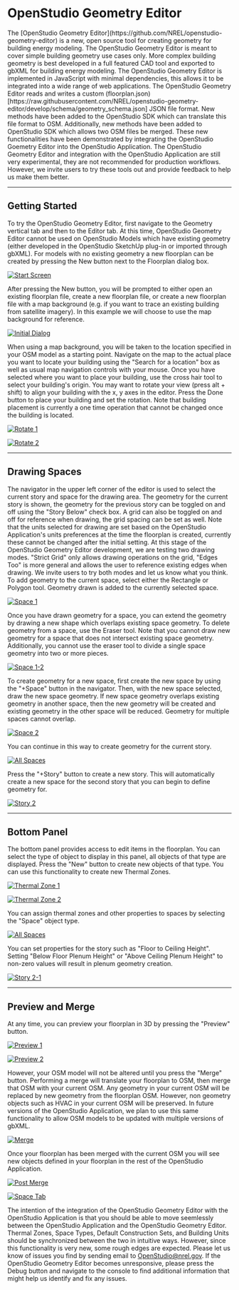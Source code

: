 <h1>OpenStudio Geometry Editor</h1>
The [OpenStudio Geometry Editor](https://github.com/NREL/openstudio-geometry-editor) is a new, open source tool for creating geometry for building energy modeling.  The OpenStudio Geometry Editor is meant to cover simple building geometry use cases only.  More complex building geometry is best developed in a full featured CAD tool and exported to gbXML for building energy modeling.  The OpenStudio Geometry Editor is implemented in JavaScript with minimal dependencies, this allows it to be integrated into a wide range of web applications.  The OpenStudio Geometry Editor reads and writes a custom (floorplan.json)[https://raw.githubusercontent.com/NREL/openstudio-geometry-editor/develop/schema/geometry_schema.json] JSON file format.  New methods have been added to the OpenStudio SDK which can translate this file format to OSM.  Additionally, new methods have been added to OpenStudio SDK which allows two OSM files be merged.  These new functionalities have been demonstrated by integrating the OpenStudio Goemetry Editor into the OpenStudio Application.  The OpenStudio Geometry Editor and integration with the OpenStudio Application are still very experimental, they are not recommended for production workflows.  However, we invite users to try these tools out and provide feedback to help us make them better.  

------

## Getting Started
To try the OpenStudio Geometry Editor, first navigate to the Geometry vertical tab and then to the Editor tab.  At this time, OpenStudio Geometry Editor cannot be used on OpenStudio Models which have existing geometry (either developed in the OpenStudio SketchUp plug-in or imported through gbXML).  For models with no existing geometry a new floorplan can be created by pressing the New button next to the Floorplan dialog box.

[![Start Screen](img/geometry_editor/start_screen.png "Start Screen")](img/geometry_editor/start_screen.png)

After pressing the New button, you will be prompted to either open an existing floorplan file, create a new floorplan file, or create a new floorplan file with a map background (e.g. if you want to trace an existing building from satellite imagery).  In this example we will choose to use the map background for reference.  

[![Initial Dialog](img/geometry_editor/initial_dialog.png "Initial Dialog")](img/geometry_editor/initial_dialog.png)

When using a map background, you will be taken to the location specified in your OSM model as a starting point.  Navigate on the map to the actual place you want to locate your building using the "Search for a location" box as well as usual map navigation controls with your mouse. Once you have selected where you want to place your building, use the cross hair tool to select your building's origin.  You may want to rotate your view (press alt + shift) to align your building with the x, y axes in the editor.  Press the Done button to place your building and set the rotation.  Note that building placement is currently a one time operation that cannot be changed once the building is located.

[![Rotate 1](img/geometry_editor/rotate1.png "Rotate 1")](img/geometry_editor/rotate1.png)

[![Rotate 2](img/geometry_editor/rotate2.png "Rotate 2")](img/geometry_editor/rotate2.png)

------

## Drawing Spaces
The navigator in the upper left corner of the editor is used to select the current story and space for the drawing area.  The geometry for the current story is shown, the geometry for the previous story can be toggled on and off using the "Story Below" check box.  A grid can also be toggled on and off for reference when drawing, the grid spacing can be set as well.  Note that the units selected for drawing are set based on the OpenStudio Application's units preferences at the time the floorplan is created, currently these cannot be changed after the initial setting.  At this stage of the OpenStudio Geometry Editor development, we are testing two drawing modes.  "Strict Grid" only allows drawing operations on the grid, "Edges Too" is more general and allows the user to reference existing edges when drawing.  We invite users to try both modes and let us know what you think.  To add geometry to the current space, select either the Rectangle or Polygon tool.  Geometry drawn is added to the currently selected space.  

[![Space 1](img/geometry_editor/space1.png "Space 1")](img/geometry_editor/space1.png)

Once you have drawn geometry for a space, you can extend the geometry by drawing a new shape which overlaps existing space geometry.  To delete geometry from a space, use the Eraser tool. Note that you cannot draw new geometry for a space that does not intersect existing space geometry.  Additionally, you cannot use the eraser tool to divide a single space geometry into two or more pieces. 

[![Space 1-2](img/geometry_editor/space1-2.png "Space 1-2")](img/geometry_editor/space1-2.png)

To create geometry for a new space, first create the new space by using the "+Space" button in the navigator.  Then, with the new space selected, draw the new space geometry.  If new space geometry overlaps existing geometry in another space, then the new geometry will be created and existing geometry in the other space will be reduced.  Geometry for multiple spaces cannot overlap.  

[![Space 2](img/geometry_editor/space2.png "Space 2")](img/geometry_editor/space2.png)

You can continue in this way to create geometry for the current story.

[![All Spaces](img/geometry_editor/all_spaces.png "All Spaces")](img/geometry_editor/all_spaces.png)

Press the "+Story" button to create a new story.  This will automatically create a new space for the second story that you can begin to define geometry for.

[![Story 2](img/geometry_editor/story2.png "Story 2")](img/geometry_editor/story2.png)

------

## Bottom Panel
The bottom panel provides access to edit items in the floorplan.  You can select the type of object to display in this panel, all objects of that type are displayed.  Press the "New" button to create new objects of that type.  You can use this functionality to create new Thermal Zones.

[![Thermal Zone 1](img/geometry_editor/thermal_zone-1.png "Thermal Zone 1")](img/geometry_editor/thermal_zone-1.png)

[![Thermal Zone 2](img/geometry_editor/thermal_zone-2.png "Thermal Zone 2")](img/geometry_editor/thermal_zone-2.png)

You can assign thermal zones and other properties to spaces by selecting the "Space" object type. 

[![All Spaces](img/geometry_editor/all_spaces.png "All Spaces")](img/geometry_editor/all_spaces.png)

You can set properties for the story such as "Floor to Ceiling Height".  Setting "Below Floor Plenum Height" or "Above Ceiling Plenum Height" to non-zero values will result in plenum geometry creation.

[![Story 2-1](img/geometry_editor/story2-1.png "Story 2-1")](img/geometry_editor/story2-1.png)

------

## Preview and Merge
At any time, you can preview your floorplan in 3D by pressing the "Preview" button.  

[![Preview 1](img/geometry_editor/preview1.png "Preview 1")](img/geometry_editor/preview1.png)

[![Preview 2](img/geometry_editor/preview2.png "Preview 2")](img/geometry_editor/preview2.png)

However, your OSM model will not be altered until you press the "Merge" button.  Performing a merge will translate your floorplan to OSM, then merge that OSM with your current OSM.  Any geometry in your current OSM will be replaced by new geometry from the floorplan OSM.  However, non geometry objects such as HVAC in your current OSM will be preserved.  In future versions of the OpenStudio Application, we plan to use this same functionality to allow OSM models to be updated with multiple versions of gbXML.

[![Merge](img/geometry_editor/merge.png "Merge")](img/geometry_editor/merge.png)

Once your floorplan has been merged with the current OSM you will see new objects defined in your floorplan in the rest of the OpenStudio Application.

[![Post Merge](img/geometry_editor/post-merge.png "Post Merge")](img/geometry_editor/post-merge.png)

[![Space Tab](img/geometry_editor/space-tab.png "Space Tab")](img/geometry_editor/space-tab.png)

The intention of the integration of the OpenStudio Geometry Editor with the OpenStudio Application is that you should be able to move seemlessly between the OpenStudio Application and the OpenStudio Geometry Editor.  Thermal Zones, Space Types, Default Construction Sets, and Building Units should be synchronized between the two in intuitive ways.  However, since this functionality is very new, some rough edges are expected.  Please let us know of issues you find by sending email to OpenStudio@nrel.gov.  If the OpenStudio Geometry Editor becomes unresponsive, please press the Debug button and navigate to the console to find additional information that might help us identify and fix any issues.
